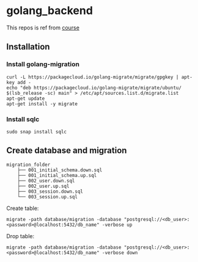 # golang_backend

This repos is ref from [course](https://github.com/techschool/simplebank)
## Installation
### Install golang-migration
```
curl -L https://packagecloud.io/golang-migrate/migrate/gpgkey | apt-key add -
echo "deb https://packagecloud.io/golang-migrate/migrate/ubuntu/ $(lsb_release -sc) main" > /etc/apt/sources.list.d/migrate.list
apt-get update
apt-get install -y migrate
```
### Install sqlc
```
sudo snap install sqlc
```
## Create database and migration
```
migration_folder
    ├── 001_initial_schema.down.sql
    ├── 001_initial_schema.up.sql
    ├── 002_user.down.sql
    ├── 002_user.up.sql
    ├── 003_session.down.sql
    └── 003_session.up.sql
```
Create table:
```
migrate -path database/migration -database "postgresql://<db_user>:<password>@localhost:5432/db_name" -verbose up
```
Drop table:
```
migrate -path database/migration -database "postgresql://<db_user>:<password>@localhost:5432/db_name" -verbose down

```